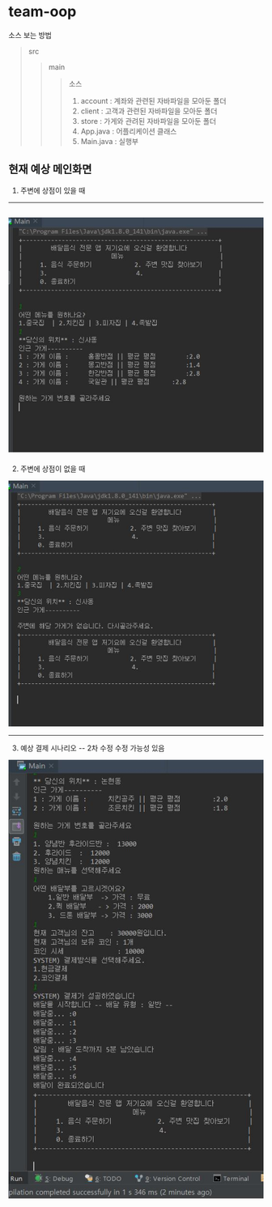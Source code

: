 team-oop
======================

소스 보는 방법
> src
>> main
>>> 소스
>>> 1. account : 계좌와 관련된 자바파일을 모아둔 폴더
>>> 2. client  : 고객과 관련된 자바파일을 모아둔 폴더
>>> 3. store   : 가게와 관려된 자바파일을 모아둔 폴더
>>> 4. App.java   : 어플리케이션 클래스
>>> 5. Main.java  : 실행부

현재 예상 메인화면
--------------------------------------------------
1. 주변에 상점이 있을 때 
--------------------------------------------------
![test](./image/yesStore.JPG)
--------------------------------------------------
2. 주변에 상점이 없을 때

![test](./image/noStore.JPG)

----------------------------------------------------
3. 예상 결제 시나리오 -- 2차 수정 수정 가능성 있음

![test](./image/tradeTest.JPG)
